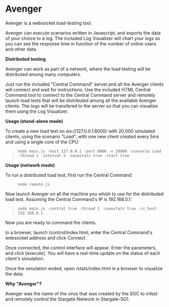 # Avenger
Avenger is a websocket load-testing tool.

Avenger can execute scenarios written in Javascript, and exports the data of your choice to a log. The included Log Visualizer will chart your logs so you can see the response time in function of the number of online users and other data.


**Distributed testing**

Avenger can work as part of a network, where the load testing will be distributed among many computers.

Just run the included "Central Command" server,and all the Avenger clients will connect and wait for instructions. Use the included HTML Central Command tool to connect to the Central Command server and remotely launch load tests that will be distributed among all the available Avenger clients. The logs will be transfered to the server so that you can visualize them using the Log Visualizer.

**Usage (stand-alone mode)**

To create a new load test on ws://127.0.0.1:8000/ with 20.000 simulated clients, using the scenario "Load", with one new client created every 5ms and using a single core of the CPU:

> `node main.js -host 127.0.0.1 -port 8000 -n 20000 -scenario Load -thread 1 -interval 5 -savestats true -start true`


**Usage (network mode)**

To run a distributed load test, first run the Central Command:

> `node remote.js`

Now launch Avenger on all the machine you whish to use for the distributed load test. Assuming the Central Command's IP is 192.168.0.1:

> `node main.js -central true -thread 1 -savestats true -cc_host 192.168.0.1`


Now you are ready to command the clients.

In a browser, launch /control/index.html, enter the Central Command's websocket address and click Connect.

Once connected, the control interface will appear. Enter the parameters, and click [execute]. You will have a real-time update on the status of each client's simulation.

Once the simulation ended, open /stats/index.html in a browser to visualize the data.


**Why "Avenger"?**

Avenger was the name of the virus that was created by the SGC to infest and remotely control the Stargate Network in Stargate-SG1.